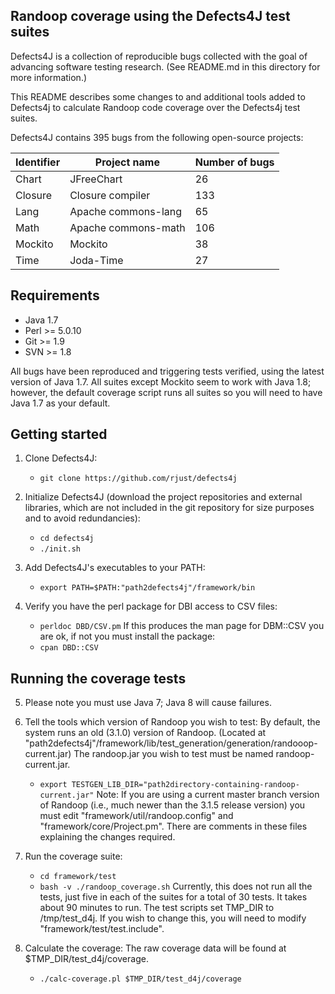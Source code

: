 Randoop coverage using the Defects4J test suites
----------------
Defects4J is a collection of reproducible bugs collected with the goal of
advancing software testing research.
(See README.md in this directory for more information.)

This README describes some changes to and additional tools added to
Defects4j to calculate Randoop code coverage over the Defects4j test suites.

Defects4J contains 395 bugs from the following open-source projects:

| Identifier | Project name         | Number of bugs |
|------------|----------------------|----------------|
| Chart      | JFreeChart           |  26            |
| Closure    | Closure compiler     | 133            |
| Lang       | Apache commons-lang  |  65            |
| Math       | Apache commons-math  | 106            |
| Mockito    | Mockito              |  38            |
| Time       | Joda-Time            |  27            |

Requirements
----------------
 - Java 1.7
 - Perl >= 5.0.10
 - Git >= 1.9
 - SVN >= 1.8

All bugs have been reproduced and triggering tests verified, using the latest
version of Java 1.7. All suites except Mockito seem to work with Java 1.8;
however, the default coverage script runs all suites so you will need to
have Java 1.7 as your default.

Getting started
----------------
1. Clone Defects4J:
    - `git clone https://github.com/rjust/defects4j`

2. Initialize Defects4J (download the project repositories and external libraries,
which are not included in the git repository for size purposes and to avoid redundancies):
    - `cd defects4j`
    - `./init.sh`

3. Add Defects4J's executables to your PATH:
    - `export PATH=$PATH:"path2defects4j"/framework/bin`

4. Verify you have the perl package for DBI access to CSV files:
    - `perldoc DBD/CSV.pm`
    If this produces the man page for DBM::CSV you are ok, if not
    you must install the package:
    - `cpan DBD::CSV`

Running the coverage tests
----------------
5. Please note you must use Java 7; Java 8 will cause failures.

6. Tell the tools which version of Randoop you wish to test:
    By default, the system runs an old (3.1.0) version of Randoop.
    (Located at "path2defects4j"/framework/lib/test_generation/generation/randooop-current.jar)
    The randoop.jar you wish to test must be named randoop-current.jar.
    - `export TESTGEN_LIB_DIR="path2directory-containing-randoop-current.jar"`
    Note: If you are using a current master branch version of Randoop (i.e., much newer
    than the 3.1.5 release version) you must edit "framework/util/randoop.config" and
    "framework/core/Project.pm".  There are comments in these files explaining the changes required.

7. Run the coverage suite:
    - `cd framework/test`
    - `bash -v ./randoop_coverage.sh`
    Currently, this does not run all the tests, just five in each of the suites
    for a total of 30 tests. It takes about 90 minutes to run.
    The test scripts set TMP_DIR to /tmp/test_d4j.  If you wish to change this,
    you will need to modify "framework/test/test.include".


8. Calculate the coverage:
    The raw coverage data will be found at $TMP_DIR/test_d4j/coverage.
    - `./calc-coverage.pl $TMP_DIR/test_d4j/coverage`

